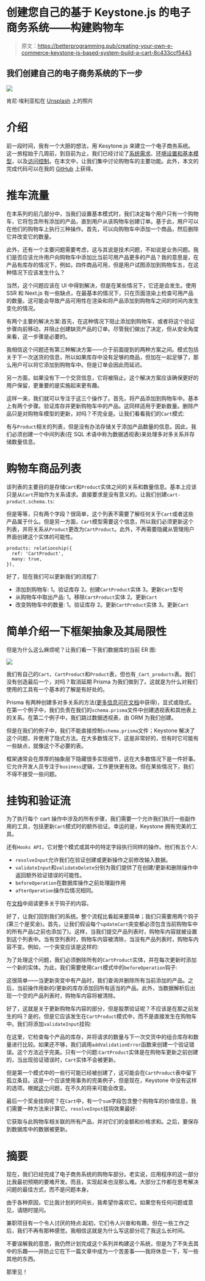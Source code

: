 # 创建您自己的基于 Keystone.js 的电子商务系统——构建购物车

> 原文：<https://betterprogramming.pub/creating-your-own-e-commerce-keystone-js-based-system-build-a-cart-8c433ccf5443>

## 我们创建自己的电子商务系统的下一步

![](img/691541d67e98c61d50c5ff774ac932d7.png)

肯尼·埃利亚松在 [Unsplash](https://unsplash.com?utm_source=medium&utm_medium=referral) 上的照片

# 介绍

前一段时间，我有一个大胆的想法，用 Kesytone.js 来建立一个电子商务系统。这一旅程始于几周前，到目前为止，我们已经讨论了[系统需求](/build-your-own-e-commerce-keystone-js-based-system-requirements-and-architecture-3d639241b963)、[环境设置和基本模型](/build-your-own-e-commerce-keystone-js-based-system-environment-setup-and-base-models-2c02a3e3a70b)，以及[访问控制](/building-your-own-e-commerce-keystone-js-based-system-access-control-1a366ed7e064)。在本文中，让我们集中讨论购物车的主要功能。此外，本文的完成代码可以在我的 [GitHub](https://github.com/eabald/keystone-e-commerce/tree/Cart) 上获得。

# 推车流量

在本系列的前几部分中，当我们设置基本模式时，我们决定每个用户只有一个购物车，它将包含所有添加的产品，直到用户从该购物车创建订单。基于此，用户可以在他们的购物车上执行三种操作。首先，可以向购物车中添加一个商品，然后删除它并改变它的数量。

此外，还有一个主要问题需要考虑，这与其说是技术问题，不如说是业务问题。我们是否应该允许用户向购物车中添加比当前可用产品更多的产品？我的意思是，在产品有库存的情况下，例如，四件商品可用，但是用户试图添加到购物车五，在这种情况下应该发生什么？

当然，这个问题应该在 UI 中得到解决，但是在某些情况下，它还是会发生。使用 SSR 和 Next.js 有一些缺点，在最基本的情况下，只在页面渲染上检查可用产品的数量。这可能会导致产品可用性在渲染和将产品添加到购物车之间的时间内发生变化的情况。

有两个主要的解决方案:首先，在这种情况下阻止添加到购物车，或者将这个验证步骤向前移动，并阻止创建缺货产品的订单。尽管我们做出了决定，但从安全角度来看，这一步骤是必要的。

我相信这个问题还有第三种解决方案——介于前面提到的两种方案之间。模式包括关于下一次送货的信息，所以如果库存中没有足够的商品，但加在一起足够了，那么用户可以将它添加到购物车中。但是订单会因此而延迟。

另一方面，如果没有下一个交货信息，它将被阻止。这个解决方案应该确保更好的用户保留，更重要的是实施起来更有趣。

这样一来，我们就可以专注于这三个操作了。首先，将产品添加到购物车中。基本上有两个步骤。验证库存并更新购物车中的产品。这同样适用于更新数量。删除产品只是对购物车模型的更新，对吗？不完全是。让我们看看我们的`Cart`模式:

有与`Product`相关的列表，但是没有办法存储关于添加产品数量的信息。因此，我们必须创建一个中间列表(在 SQL 术语中称为数据透视表)来处理多对多关系并存储数量信息。

# 购物车商品列表

该列表的主要目的是存储`Cart`和`Product`实体之间的关系和数量信息。基本上应该只是从`Cart`开始作为关系请求。直接要求是没有意义的。让我们创建`cart-product.schema.ts`:

但是等等，只有两个字段？很简单，这个列表不需要了解任何关于`Cart`或者这些产品属于什么。但是另一方面，`Cart`模型需要这个信息，所以我们必须更新这个列表，并将关系从`Product`更改为`CartProduct`。此外，不再需要隐藏从管理用户界面创建这个实体的可能性。

```
products: relationship({
  ref: 'CartProduct',
  many: true,
}),
```

好了，现在我们可以更新我们的流程了:

*   添加到购物车:
    1。验证库存
    2。创建`CartProduct`实体
    3。更新`Cart`型号
*   从购物车中取出产品:
    1。移除`CartProduct`实体
    2。更新`Cart`
*   改变购物车中的数量:
    1。验证库存
    2。更新`CartProduct`实体
    3。更新`Cart`

# 简单介绍一下框架抽象及其局限性

但是为什么这么麻烦呢？让我们看一下我们数据库的当前 ER 图:

![](img/01b5f9db304c90d387268cdc57974a5d.png)

我们有自己的`Cart`、`CartProduct`和`Product`表，但也有`_Cart_products`表。我们没有创造最后一个，对吗？取消延期 Prisma 为我们做到了。这就是为什么对我们使用的工具有一个基本的了解是有好处的。

Prisma 有两种创建多对多关系的方法([更多信息可在文档](https://www.prisma.io/docs/concepts/components/prisma-schema/relations/many-to-many-relations#relational-databases)中获得)，显式或隐式。在第一个例子中，我们负责在我们的`schema.prisma`文件中创建透视表和其他表上的关系。在第二个例子中，我们跳过数据透视表，由 ORM 为我们创建。

但是在我们的例子中，我们不能直接控制`schema.prisma`文件；Keystone 解决了这个问题，并使用了隐式方法。在大多数情况下，这是非常好的，但有时它可能有一些缺点，就像这个不必要的表。

框架通常会在厚厚的抽象层下隐藏很多实现细节，这在大多数情况下是一件好事。它允许开发人员专注于`business`逻辑，工作更快更有效。但在某些情况下，我们不得不接受一些问题。

# 挂钩和验证流

为了执行每个 cart 操作中涉及的所有步骤，我们需要一个允许我们执行一些副作用的工具，包括更新`Cart`模式时的额外验证。幸运的是，Keystone 拥有完美的工具。

还有`Hooks API`，它对整个模式或其中的特定字段执行同样的操作。他们有五个人:

*   `resolveInput`允许我们在验证创建或更新操作之前修改输入数据。
*   `validateInput`和`validateDelete`分别为我们提供了在创建/更新和删除操作中返回额外验证错误的可能性。
*   `beforeOperation`在数据库操作之前处理副作用
*   `afterOperation`操作后情况相同。

在[文档](https://keystonejs.com/docs/guides/hooks)中阅读更多关于钩子的内容。

好了，让我们回到我们的系统。整个流程比看起来要简单；我们只需要用两个钩子(第三个是奖金)。首先，让我们假设每个`updateCart`突变都必须包含当前购物车中的所有产品(之前也添加了)。这样，当我们提交产品列表时，购物车内容就被设置到这个列表中。当有空列表时，购物车内容被清除，当没有产品列表时，购物车内容不变。例如，一个突变应该是这样的:

为了处理这个问题，我们必须删除所有的`CartProduct`实体，并在每次更新时添加一个新的实体。为此，我们需要使用`Cart`模式中的`beforeOperation`钩子:

这很简单——当更新突变中有产品时，我们查询并删除所有当前添加的产品。之后，当前操作用新的/更新的库存添加回所有适当的产品。此外，当数据解析后出现一个空的产品列表时，购物车内容将被清除。

好了，这就是关于更新购物车内容的部分，但是股票验证呢？不应该是在那之前发生的吗？是的，但是它应该发生在`CartProduct`模式中，而不是直接发生在购物车中。我们将添加`validateInput`挂钩:

在这里，它检查每个产品的库存，并将请求的数量与下一次交货中的组合库存和数量进行比较。如果还不够，我们调用`addValidationError`函数来创建一个验证错误。这个方法近乎完美。只有一个问题:`CartProduct`实体是在购物车更新之前创建的，当出现验证错误时，`Cart`实体不会被更新。

但是第一个模式中的一些行可能已经被创建了，这可能会在`CartProduct`表中留下孤立条目。这是一个应该使用事务的完美例子，但是现在，Keystone 中没有这样的选项。根据[这个](https://github.com/keystonejs/keystone/issues/7217)问题，在不久的将来可能会改变。

最后一个奖金挂钩呢？在`Cart`中，有一个`sum`字段包含整个购物车的价值信息，我们需要一种方法来计算它。`resolveInput`挂钩效果最好:

它获取与此购物车相关联的所有产品，并对它们的金额和价格求和。之后，要保存到数据库中的数据被更新。

# 摘要

现在，我们已经完成了电子商务系统的购物车部分。老实说，应用程序的这一部分比我最初预期的要难开发。而且，实现起来也没那么难。大部分工作都在思考解决问题的最佳方式，而不是问题本身。

由于各种原因，它比我计划的时间长，我希望你喜欢它。如果您有任何问题或意见，请随时提问。

兼职项目有一个令人讨厌的特点:起初，它们令人兴奋和有趣，但在一些工作之后，我们不再有那种感觉。我相信这就是为什么写这部分花了我这么长时间。

不要误解我的意思，我仍然计划完成这个系列并构建这个系统，但是为了不失去其中的乐趣——并防止它在下一篇文章中成为一个苦差事——我将休息一下，写一些其他的东西。

那里见！